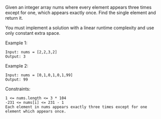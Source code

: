 Given an integer array nums where every element appears three times except for one, which appears exactly once. Find the single element and return it.

You must implement a solution with a linear runtime complexity and use only constant extra space.

 

Example 1:

    Input: nums = [2,2,3,2]
    Output: 3

Example 2:

    Input: nums = [0,1,0,1,0,1,99]
    Output: 99
 

Constraints:

    1 <= nums.length <= 3 * 104
    -231 <= nums[i] <= 231 - 1
    Each element in nums appears exactly three times except for one element which appears once.

